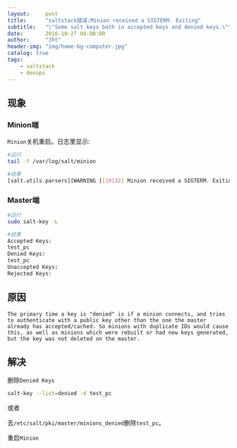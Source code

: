 ```yaml
---
layout:     post
title:      "saltstack错误:Minion received a SIGTERM. Exiting"
subtitle:   "\"Some salt keys both in accepted keys and denied keys.\""
date:       2016-10-27 04:00:00
author:     "Jht"
header-img: "img/home-bg-computer.jpg"
catalog: true
tags:
    - saltstack
    - devops
---
```




##  现象

### Minion端

`Minion`关机重启。日志里显示:

```bash
#运行
tail -f /var/log/salt/minion

#结果
[salt.utils.parsers][WARNING ][19132] Minion received a SIGTERM. Exiting.
```

### Master端

```bash
#运行
sudo salt-key -L

#结果
Accepted Keys:
test_pc
Denied Keys:
test_pc
Unaccepted Keys:
Rejected Keys:
```

## 原因

`The primary time a key is "denied" is if a minion connects, and tries to authenticate with a public key other than the one the master already has accepted/cached.
 So minions with duplicate IDs would cause this, as well as minions which were rebuilt or had new keys generated, but the key was not deleted on the master.`

## 解决 

删除`Denied Keys`

```bash
salt-key --list=denied -d test_pc
```

或者

去`/etc/salt/pki/master/minions_denied`删除`test_pc`。

重启`Minion`




